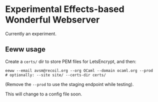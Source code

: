# Experimental Effects-based Wonderful Webserver

Currently an experiment.

## Eeww usage

Create a `certs/` dir to store PEM files for LetsEncrypt, and then:

```
eeww --email avsm@recoil.org --org OCaml --domain ocaml.org --prod 
# optionally: --site site/ --certs-dir certs/
```

(Remove the `--prod` to use the staging endpoint while testing).

This will change to a config file soon.



